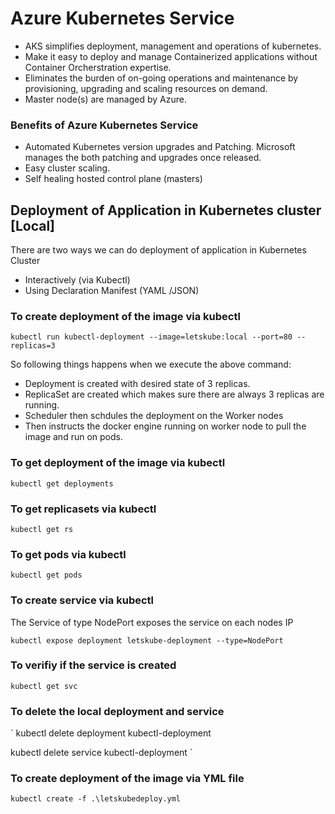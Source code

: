 # Azure Kubernetes Service
- AKS simplifies deployment, management and operations of kubernetes.
- Make it easy to deploy and manage Containerized applications without Container Orcherstration expertise.
- Eliminates the burden of on-going operations and maintenance by provisioning, upgrading and scaling resources on demand.
- Master node(s) are managed by Azure.

### Benefits of Azure Kubernetes Service
- Automated Kubernetes version upgrades and Patching. Microsoft manages the both patching and upgrades once released.
- Easy cluster scaling.
- Self healing hosted control plane (masters)

## Deployment of Application in Kubernetes cluster [Local]

There are two ways we can do deployment of application in Kubernetes Cluster
- Interactively (via Kubectl)
- Using Declaration Manifest (YAML /JSON)

### To create deployment of the image via kubectl
`
kubectl run kubectl-deployment --image=letskube:local --port=80 --replicas=3
`

So following things happens when we execute the above command:
- Deployment is created with desired state of 3 replicas.
- ReplicaSet are created which makes sure there are always 3 replicas are running.
- Scheduler then schdules the deployment on the Worker nodes
- Then instructs the docker engine running on worker node to pull the image and run on pods.

### To get deployment of the image via kubectl
`
kubectl get deployments
`

### To get replicasets via kubectl
`
kubectl get rs
`

### To get pods via kubectl
`
kubectl get pods
`

### To create service via kubectl
The Service of type NodePort exposes the service on each nodes IP

`
kubectl expose deployment letskube-deployment --type=NodePort
`

### To verifiy if the service is created
`
kubectl get svc
`

### To delete the local deployment and service
`
kubectl delete deployment kubectl-deployment

kubectl delete service kubectl-deployment
`

### To create deployment of the image via YML file 
`
kubectl create -f .\letskubedeploy.yml
`
